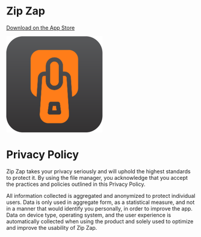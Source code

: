 # Zip Zap
[Download on the App Store](https://itunes.apple.com/br/app/zip-zap/id1463904567?l=en&mt=8)

<img src="/newIcon512.png" width="256">

# Privacy Policy

Zip Zap takes your privacy seriously and will uphold the highest standards to protect it. By using the file manager, you acknowledge that you accept the practices and policies outlined in this Privacy Policy.

All information collected is aggregated and anonymized to protect individual users. Data is only used in aggregate form, as a statistical measure, and not in a manner that would identify you personally, in order to improve the app. Data on device type, operating system, and the user experience is automatically collected when using the product and solely used to optimize and improve the usability of Zip Zap.
